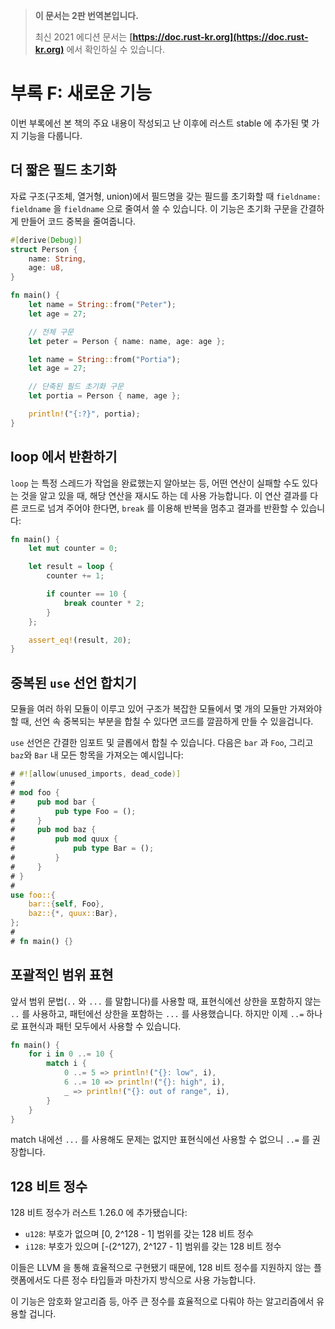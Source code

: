 > **이 문서는 2판 번역본입니다.**
>
> 최신 2021 에디션 문서는 **[https://doc.rust-kr.org](https://doc.rust-kr.org)** 에서 확인하실 수 있습니다.

# 부록 F: 새로운 기능

이번 부록에선 본 책의 주요 내용이 작성되고 난 이후에
러스트 stable 에 추가된 몇 가지 기능을 다룹니다.


## 더 짧은 필드 초기화

자료 구조(구조체, 열거형, union)에서 필드명을 갖는 필드를 초기화할 때
`fieldname: fieldname` 을 `fieldname` 으로 줄여서 쓸 수 있습니다.
이 기능은 초기화 구문을 간결하게 만들어 코드 중복을 줄여줍니다.

```rust
#[derive(Debug)]
struct Person {
    name: String,
    age: u8,
}

fn main() {
    let name = String::from("Peter");
    let age = 27;

    // 전체 구문
    let peter = Person { name: name, age: age };

    let name = String::from("Portia");
    let age = 27;

    // 단축된 필드 초기화 구문
    let portia = Person { name, age };

    println!("{:?}", portia);
}
```


## loop 에서 반환하기

`loop` 는 특정 스레드가 작업을 완료했는지 알아보는 등, 어떤 연산이
실패할 수도 있다는 것을 알고 있을 때, 해당 연산을 재시도 하는 데
사용 가능합니다. 이 연산 결과를 다른 코드로 넘겨 주어야 한다면,
`break` 를 이용해 반복을 멈추고 결과를 반환할 수 있습니다:

```rust
fn main() {
    let mut counter = 0;

    let result = loop {
        counter += 1;

        if counter == 10 {
            break counter * 2;
        }
    };

    assert_eq!(result, 20);
}
```

## 중복된 `use` 선언 합치기

모듈을 여러 하위 모듈이 이루고 있어
구조가 복잡한 모듈에서 몇 개의 모듈만 가져와야 할 때,
선언 속 중복되는 부분을 합칠 수 있다면
코드를 깔끔하게 만들 수 있을겁니다.

`use` 선언은 간결한 임포트 및 글롭에서 합칠 수 있습니다.
다음은 `bar` 과 `Foo`, 그리고 `baz`와 `Bar` 내
모든 항목을 가져오는 예시입니다:

```rust
# #![allow(unused_imports, dead_code)]
#
# mod foo {
#     pub mod bar {
#         pub type Foo = ();
#     }
#     pub mod baz {
#         pub mod quux {
#             pub type Bar = ();
#         }
#     }
# }
#
use foo::{
    bar::{self, Foo},
    baz::{*, quux::Bar},
};
#
# fn main() {}
```

## 포괄적인 범위 표현

앞서 범위 문법(`..` 와 `...` 를 말합니다)를 사용할 때,
표현식에선 상한을 포함하지 않는 `..` 를 사용하고, 패턴에선
상한을 포함하는 `...` 를 사용했습니다. 하지만 이제 `..=`
하나로 표현식과 패턴 모두에서 사용할 수 있습니다.

```rust
fn main() {
    for i in 0 ..= 10 {
        match i {
            0 ..= 5 => println!("{}: low", i),
            6 ..= 10 => println!("{}: high", i),
            _ => println!("{}: out of range", i),
        }
    }
}
```

match 내에선 `...` 를 사용해도 문제는 없지만 표현식에선
사용할 수 없으니 `..=` 를 권장합니다.

## 128 비트 정수

128 비트 정수가 러스트 1.26.0 에 추가됐습니다:

- `u128`: 부호가 없으며 [0, 2^128 - 1] 범위를 갖는 128 비트 정수
- `i128`: 부호가 있으며 [-(2^127), 2^127 - 1] 범위를 갖는 128 비트 정수

이들은 LLVM 을 통해 효율적으로 구현됐기 때문에,
128 비트 정수를 지원하지 않는 플랫폼에서도
다른 정수 타입들과 마찬가지 방식으로 사용 가능합니다.

이 기능은 암호화 알고리즘 등, 아주 큰 정수를 효율적으로
다뤄야 하는 알고리즘에서 유용할 겁니다.
